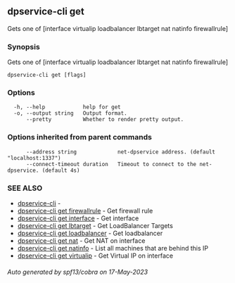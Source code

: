 ## dpservice-cli get

Gets one of [interface virtualip loadbalancer lbtarget nat natinfo firewallrule]

### Synopsis

Gets one of [interface virtualip loadbalancer lbtarget nat natinfo firewallrule]

```
dpservice-cli get [flags]
```

### Options

```
  -h, --help            help for get
  -o, --output string   Output format.
      --pretty          Whether to render pretty output.
```

### Options inherited from parent commands

```
      --address string             net-dpservice address. (default "localhost:1337")
      --connect-timeout duration   Timeout to connect to the net-dpservice. (default 4s)
```

### SEE ALSO

* [dpservice-cli](dpservice-cli.md)	 - 
* [dpservice-cli get firewallrule](dpservice-cli_get_firewallrule.md)	 - Get firewall rule
* [dpservice-cli get interface](dpservice-cli_get_interface.md)	 - Get interface
* [dpservice-cli get lbtarget](dpservice-cli_get_lbtarget.md)	 - Get LoadBalancer Targets
* [dpservice-cli get loadbalancer](dpservice-cli_get_loadbalancer.md)	 - Get loadbalancer
* [dpservice-cli get nat](dpservice-cli_get_nat.md)	 - Get NAT on interface
* [dpservice-cli get natinfo](dpservice-cli_get_natinfo.md)	 - List all machines that are behind this IP
* [dpservice-cli get virtualip](dpservice-cli_get_virtualip.md)	 - Get Virtual IP on interface

###### Auto generated by spf13/cobra on 17-May-2023
